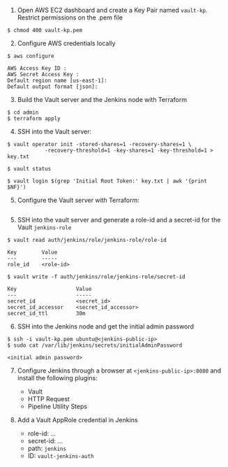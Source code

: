 1. Open AWS EC2 dashboard and create a Key Pair named `vault-kp`. Restrict permissions on the .pem file
```shell
$ chmod 400 vault-kp.pem
```

2. Configure AWS credentials locally
```shell
$ aws configure

AWS Access Key ID :
AWS Secret Access Key : 
Default region name [us-east-1]: 
Default output format [json]:
```

3. Build the Vault server and the Jenkins node with Terraform
```shell
$ cd admin
$ terraform apply
```

4. SSH into the Vault server:
```shell
$ vault operator init -stored-shares=1 -recovery-shares=1 \
            -recovery-threshold=1 -key-shares=1 -key-threshold=1 > key.txt

$ vault status

$ vault login $(grep 'Initial Root Token:' key.txt | awk '{print $NF}')
```

5. Configure the Vault server with Terraform:
```shell
```

5. SSH into the vault server and generate a role-id and a secret-id for the Vault `jenkins-role`
```shell
$ vault read auth/jenkins/role/jenkins-role/role-id

Key        Value
---        -----
role_id    <role-id>

$ vault write -f auth/jenkins/role/jenkins-role/secret-id

Key                   Value
---                   -----
secret_id             <secret_id>
secret_id_accessor    <secret_id_accessor>
secret_id_ttl         30m
```

6. SSH into the Jenkins node and get the initial admin password
```shell
$ ssh -i vault-kp.pem ubuntu@<jenkins-public-ip>
$ sudo cat /var/lib/jenkins/secrets/initialAdminPassword

<initial admin password>
```

7. Configure Jenkins through a browser at `<jenkins-public-ip>:8080` and install the following plugins:
    - Vault
    - HTTP Request
    - Pipeline Utility Steps

8. Add a Vault AppRole credential in Jenkins
    - role-id: ...
    - secret-id: ...
    - path: `jenkins`
    - ID: `vault-jenkins-auth`